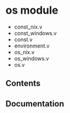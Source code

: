 # os module
- const_nix.v
- const_windows.v
- const.v
- environment.v
- os_nix.v
- os_windows.v
- os.v
## Contents

## Documentation